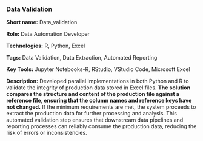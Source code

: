 ### Data Validation

<b>Short name:</b> Data_validation </p>
<b>Role:</b> Data Automation Developer </p>
<b>Technologies:</b> R, Python, Excel </p>
<b>Tags:</b> Data Validation, Data Extraction, Automated Reporting </p>
<b>Key Tools:</b> Jupyter Notebooks-R, RStudio, VStudio Code, Microsoft Excel </p>
<b>Description:</b> Developed parallel implementations in both Python and R to validate the integrity of production data stored in Excel files. <b>The solution compares the structure and content of the production file against a reference file, ensuring that the column names and reference keys have not changed.</b> If the minimum requirements are met, the system proceeds to extract the production data for further processing and analysis. This automated validation step ensures that downstream data pipelines and reporting processes can reliably consume the production data, reducing the risk of errors or inconsistencies.

